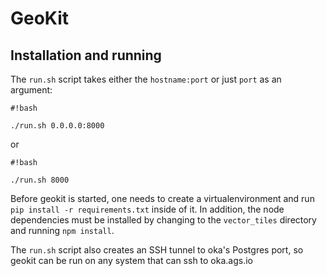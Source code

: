# GeoKit

## Installation and running

The `run.sh` script takes either the `hostname:port` or just `port` as an argument:

```
#!bash

./run.sh 0.0.0.0:8000
```
or
```
#!bash

./run.sh 8000
```

Before geokit is started, one needs to create a virtualenvironment and run `pip install -r requirements.txt` inside of it. In addition, the node dependencies must be installed by changing to the `vector_tiles` directory and running `npm install`.

The `run.sh` script also creates an SSH tunnel to oka's Postgres port, so geokit can be run on any system that can ssh to oka.ags.io